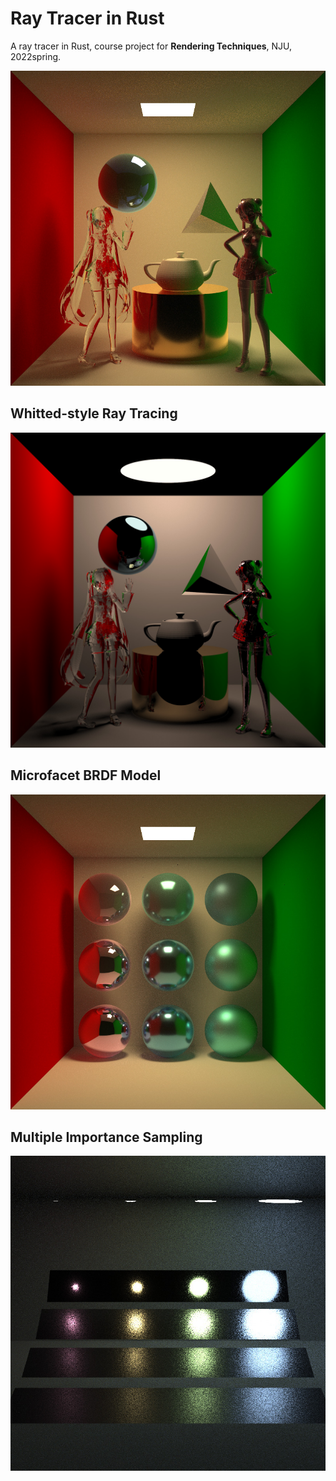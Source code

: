 # Ray Tracer in Rust

A ray tracer in Rust, course project for **Rendering Techniques**, NJU, 2022spring.

![](https://raw.githubusercontent.com/salty-Frankenstein/raytracer-rs/master/output/final3.jpg)

## Whitted-style Ray Tracing

![](https://raw.githubusercontent.com/salty-Frankenstein/raytracer-rs/master/output/final.jpg)

## Microfacet BRDF Model

![](https://raw.githubusercontent.com/salty-Frankenstein/raytracer-rs/master/output/microfacet.jpg)

## Multiple Importance Sampling

![](https://raw.githubusercontent.com/salty-Frankenstein/raytracer-rs/master/output/sampling/mis/test/mis.jpg)

